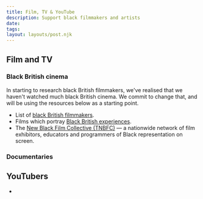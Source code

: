 ```yaml
---
title: Film, TV & YouTube
description: Support black filmmakers and artists
date: 
tags:
layout: layouts/post.njk
---
```

## Film and TV
### Black British cinema
In starting to research black British filmmakers, we've realised that we haven't watched much black British cinema. We commit to change that, and will be using the resources below as a starting point.
- List of [black British filmmakers](http://www.screenonline.org.uk/film/id/445627/).
- Films which portray [Black British experiences](https://www.bfi.org.uk/news-opinion/news-bfi/lists/10-great-black-british-films).
- The [New Black Film Collective (TNBFC)](http://www.tnbfc.co.uk/) — a nationwide network of film exhibitors, educators and programmers of Black representation on screen.

### Documentaries

## YouTubers
- 